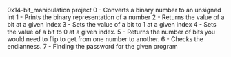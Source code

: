 0x14-bit_manipulation project
0 - Converts a binary number to an unsigned int
1 - Prints the binary representation of a number
2 - Returns the value of a bit at a given index
3 - Sets the value of a bit to 1 at a given index
4 - Sets the value of a bit to 0 at a given index.
5 - Returns the number of bits you would need to flip to get from one number to another.
6 - Checks the endianness.
7 - Finding the password for the given program
